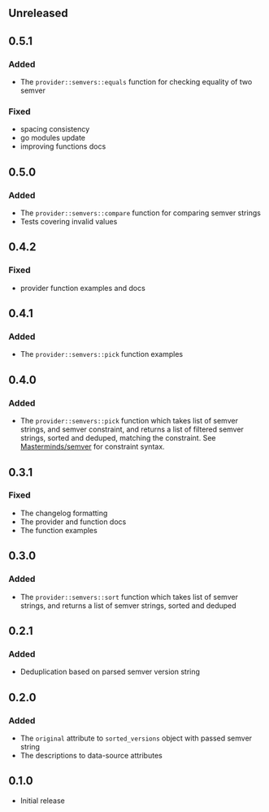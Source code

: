 ## Unreleased

## 0.5.1

### Added
- The  `provider::semvers::equals` function for checking equality of two semver

### Fixed
- spacing consistency
- go modules update
- improving functions docs

## 0.5.0

### Added
- The  `provider::semvers::compare` function for comparing semver strings
- Tests covering invalid values

## 0.4.2

### Fixed
- provider function examples and docs

## 0.4.1

### Added
- The `provider::semvers::pick` function examples

## 0.4.0

### Added
- The  `provider::semvers::pick` function which takes list of semver strings,
  and semver constraint, and returns a list of filtered semver strings, sorted and deduped,
  matching the constraint. See [Masterminds/semver](https://github.com/Masterminds/semver/tree/master?tab=readme-ov-file#checking-version-constraints) for constraint syntax.

## 0.3.1

### Fixed

- The changelog formatting
- The provider and function docs
- The function examples

## 0.3.0

### Added
- The  `provider::semvers::sort` function which takes list of semver strings,
  and returns a list of semver strings, sorted and deduped

## 0.2.1

### Added
- Deduplication based on parsed semver version string

## 0.2.0

### Added
- The `original` attribute to `sorted_versions` object with passed semver string
- The descriptions to data-source attributes

## 0.1.0

- Initial release
